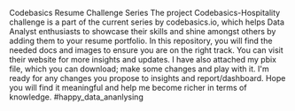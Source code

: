 Codebasics Resume Challenge Series
The project Codebasics-Hospitality challenge is a part of the current series by codebasics.io, which helps Data Analyst enthusiasts to showcase their skills and shine amongst others by adding them to your resume portfolio. 
In this repository, you will find the needed docs and images to ensure you are on the right track. You can visit their website for more insights and updates. 
I have also attached my pbix file, which you can download; make some changes and play with it. I'm ready for any changes you propose to insights and report/dashboard. 
Hope you will find it meaningful and help me become richer in terms of knowledge. 
#happy_data_ananlysing
